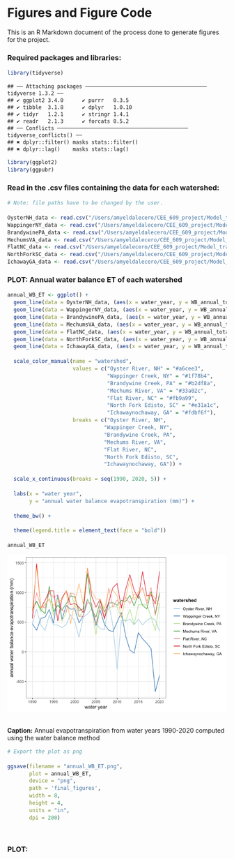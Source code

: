 Figures and Figure Code
================

This is an R Markdown document of the process done to generate figures
for the project.

### Required packages and libraries:

``` r
library(tidyverse)
```

    ## ── Attaching packages ─────────────────────────────────────── tidyverse 1.3.2 ──
    ## ✔ ggplot2 3.4.0      ✔ purrr   0.3.5 
    ## ✔ tibble  3.1.8      ✔ dplyr   1.0.10
    ## ✔ tidyr   1.2.1      ✔ stringr 1.4.1 
    ## ✔ readr   2.1.3      ✔ forcats 0.5.2 
    ## ── Conflicts ────────────────────────────────────────── tidyverse_conflicts() ──
    ## ✖ dplyr::filter() masks stats::filter()
    ## ✖ dplyr::lag()    masks stats::lag()

``` r
library(ggplot2)
library(ggpubr)
```

### Read in the .csv files containing the data for each watershed:

``` r
# Note: file paths have to be changed by the user.

OysterNH_data <- read.csv("/Users/amyeldalecero/CEE_609_project/Model_train_and_validate_code/data/OysterNH_data.csv")
WappingerNY_data <- read.csv("/Users/amyeldalecero/CEE_609_project/Model_train_and_validate_code/data/WappingerNY_data.csv")
BrandywinePA_data <- read.csv("/Users/amyeldalecero/CEE_609_project/Model_train_and_validate_code/data/BrandywinePA_data.csv")
MechumsVA_data <- read.csv("/Users/amyeldalecero/CEE_609_project/Model_train_and_validate_code/data/MechumsVA_data.csv")
FlatNC_data <- read.csv("/Users/amyeldalecero/CEE_609_project/Model_train_and_validate_code/data/FlatNC_data.csv")
NorthForkSC_data <- read.csv("/Users/amyeldalecero/CEE_609_project/Model_train_and_validate_code/data/NorthForkSC_data.csv")
IchawayGA_data <- read.csv("/Users/amyeldalecero/CEE_609_project/Model_train_and_validate_code/data/IchawayGA_data.csv")
```

### PLOT: Annual water balance ET of each watershed

``` r
annual_WB_ET <- ggplot() +
  geom_line(data = OysterNH_data, (aes(x = water_year, y = WB_annual_total_aet, color = "Oyster River, NH"))) +
  geom_line(data = WappingerNY_data, (aes(x = water_year, y = WB_annual_total_aet, color = "Wappinger Creek, NY"))) +
  geom_line(data = BrandywinePA_data, (aes(x = water_year, y = WB_annual_total_aet, color = "Brandywine Creek, PA"))) +
  geom_line(data = MechumsVA_data, (aes(x = water_year, y = WB_annual_total_aet, color = "Mechums River, VA"))) +
  geom_line(data = FlatNC_data, (aes(x = water_year, y = WB_annual_total_aet, color = "Flat River, NC"))) +
  geom_line(data = NorthForkSC_data, (aes(x = water_year, y = WB_annual_total_aet, color = "North Fork Edisto, SC"))) +
  geom_line(data = IchawayGA_data, (aes(x = water_year, y = WB_annual_total_aet, color = "Ichawaynochaway, GA"))) +
  
  scale_color_manual(name = "watershed",
                     values = c("Oyster River, NH" = "#a6cee3",
                                "Wappinger Creek, NY" = "#1f78b4",
                                "Brandywine Creek, PA" = "#b2df8a",
                                "Mechums River, VA" = "#33a02c",
                                "Flat River, NC" = "#fb9a99",
                                "North Fork Edisto, SC" = "#e31a1c",
                                "Ichawaynochaway, GA" = "#fdbf6f"),
                     breaks = c("Oyster River, NH",
                               "Wappinger Creek, NY",
                               "Brandywine Creek, PA",
                               "Mechums River, VA",
                               "Flat River, NC",
                               "North Fork Edisto, SC",
                               "Ichawaynochaway, GA")) +
  
  scale_x_continuous(breaks = seq(1990, 2020, 5)) +
  
  labs(x = "water year",
       y = "annual water balance evapotranspiration (mm)") +
  
  theme_bw() +
  
  theme(legend.title = element_text(face = "bold"))

annual_WB_ET
```

![](Figures_and_figure_code_files/figure-gfm/unnamed-chunk-3-1.png)<!-- -->
 

**Caption:** Annual evapotranspiration from water years 1990-2020
computed using the water balance method

``` r
# Export the plot as png

ggsave(filename = "annual_WB_ET.png",
       plot = annual_WB_ET,
       device = "png",
       path = 'final_figures',
       width = 8,
       height = 4,
       units = "in",
       dpi = 200)
```

 

### PLOT:
